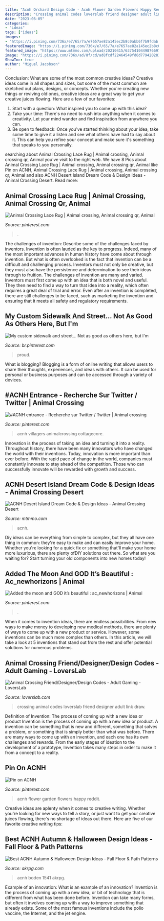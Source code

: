 ```yaml
---
title: "Acnh Orchard Design Code - Acnh Flower Garden Flowers Happy Reddit"
description: "Crossing animal codes loverslab friend designer adult link draw"
date: "2023-03-05"
categories:
- "ideas"
tags: ["ideas"]
images:
- "https://i.pinimg.com/736x/e7/65/7a/e7657ae82a145ec2b8c0abb6f7b9fdab.jpg"
featuredImage: "https://i.pinimg.com/736x/e7/65/7a/e7657ae82a145ec2b8c0abb6f7b9fdab.jpg"
featured_image: "https://www.mtmmo.com/upload/20210415/6375410449876697966108410.png"
image: "https://i.pinimg.com/736x/ad/8f/cd/ad8fcdf22464549fd6d7794202816da6.jpg"
ShowToc: true
author: "Miguel Jacobson"
---
```



Conclusion: What are some of the most common creative ideas?
Creative ideas come in all shapes and sizes, but some of the most common are sketched out plans, designs, or concepts. Whether you're creating new things or reviving old ones, creative ideas are a great way to get your creative juices flowing. Here are a few of our favorites:
1. Start with a question: What inspired you to come up with this idea?
2. Take your time: There's no need to rush into anything when it comes to creativity. Let your mind wander and find inspiration from anywhere you can.
3. Be open to feedback: Once you've started thinking about your idea, take some time to give it a listen and see what others have had to say about it. This can help you refine your concept and make sure it's something that speaks to you personally.

	

		
searching about Animal Crossing Lace Rug | Animal crossing, Animal crossing qr, Animal you've visit to the right web. We have 8 Pics about Animal Crossing Lace Rug | Animal crossing, Animal crossing qr, Animal like Pin on ACNH, Animal Crossing Lace Rug | Animal crossing, Animal crossing qr, Animal and also ACNH Desert Island Dream Code &amp; Design Ideas - Animal Crossing Desert. Read more:
		
    
## Animal Crossing Lace Rug | Animal Crossing, Animal Crossing Qr, Animal

<img loading=lazy src="https://i.pinimg.com/736x/e7/65/7a/e7657ae82a145ec2b8c0abb6f7b9fdab.jpg" onerror="this.onerror=null;this.src='https://tse2.mm.bing.net/th?id=OIP.ZmcoUCIgqyL0LIRvL7eHhwHaJi&amp;pid=15.1';" alt="Animal Crossing Lace Rug | Animal crossing, Animal crossing qr, Animal">

_Source: pinterest.com_

>. 

	

The challenges of invention: Describe some of the challenges faced by inventors.
Invention is often lauded as the key to progress. Indeed, many of the most important advances in human history have come about through invention. But what is often overlooked is the fact that invention can be a difficult and challenging process. Inventors must not only be creative, but they must also have the persistence and determination to see their ideas through to fruition.
The challenges of invention are many and varied. Inventors must first come up with an idea that is both novel and useful. They then need to find a way to turn that idea into a reality, which often requires a great deal of trial and error. Even after an invention is completed, there are still challenges to be faced, such as marketing the invention and ensuring that it meets all safety and regulatory requirements.

    
## My Custom Sidewalk And Street... Not As Good As Others Here, But I&#039;m

<img loading=lazy src="https://i.pinimg.com/736x/65/f4/ec/65f4ec63cefeb970b5658e4b4e1be574.jpg" onerror="this.onerror=null;this.src='https://tse4.mm.bing.net/th?id=OIP.Dg7J56PAdb1a1Y6tQlv7OgHaEK&amp;pid=15.1';" alt="My custom sidewalk and street... Not as good as others here, but I&#039;m">

_Source: br.pinterest.com_

>proud. 

	

What is blogging?
Blogging is a form of online writing that allows users to share their thoughts, experiences, and ideas with others. It can be used for personal or business purposes and can be accessed through a variety of devices.

    
## #ACNH Entrance - Recherche Sur Twitter / Twitter | Animal Crossing

<img loading=lazy src="https://i.pinimg.com/736x/ad/8f/cd/ad8fcdf22464549fd6d7794202816da6.jpg" onerror="this.onerror=null;this.src='https://tse1.mm.bing.net/th?id=OIP.Cj8fq_sEFmlFH4J-_BdiYwHaEK&amp;pid=15.1';" alt="#ACNH entrance - Recherche sur Twitter / Twitter | Animal crossing">

_Source: pinterest.com_

>acnh villagers animalcrossing cottagecore. 

	

Innovation is the process of taking an idea and turning it into a reality. Throughout history, there have been many innovators who have changed the world with their inventions. Today, innovation is more important than ever before. With the rapid pace of change in the world, companies must constantly innovate to stay ahead of the competition. Those who can successfully innovate will be rewarded with growth and success.

    
## ACNH Desert Island Dream Code &amp; Design Ideas - Animal Crossing Desert

<img loading=lazy src="https://www.mtmmo.com/upload/20210415/6375410449876697966108410.png" onerror="this.onerror=null;this.src='https://tse2.mm.bing.net/th?id=OIP.S_ptVMO1FwvEFHRpyVpDkQHaEC&amp;pid=15.1';" alt="ACNH Desert Island Dream Code &amp; Design Ideas - Animal Crossing Desert">

_Source: mtmmo.com_

>acnh. 

	

Diy ideas can be everything from simple to complex, but they all have one thing in common: they're easy to make and can easily improve your home. Whether you're looking for a quick fix or something that'll make your home more luxurious, there are plenty ofDIY solutions out there. So what are you waiting for? Start turning your old components into new homes today!

    
## Added The Moon And GOD It’s Beautiful : Ac_newhorizons | Animal

<img loading=lazy src="https://i.pinimg.com/736x/0f/bc/26/0fbc26f1239439bf5abeb046f2cb34bf.jpg" onerror="this.onerror=null;this.src='https://tse4.mm.bing.net/th?id=OIP.pdvQMgfOHRgP1oTd2dwoIAHaEK&amp;pid=15.1';" alt="Added the moon and GOD it’s beautiful : ac_newhorizons | Animal">

_Source: pinterest.com_

>. 

	

When it comes to invention ideas, there are endless possibilities. From new ways to make money to developing new medical methods, there are plenty of ways to come up with a new product or service. However, some inventions can be much more complex than others. In this article, we will take a look at 5 inventions that stand out from the rest and offer potential solutions for numerous problems.

    
## Animal Crossing Friend/Designer/Design Codes - Adult Gaming - LoversLab

<img loading=lazy src="https://static.loverslab.com/uploads/monthly_2020_07/IMG_0303.JPG.09d9d980dff48c81d4a8b3da1ba45ab2.JPG" onerror="this.onerror=null;this.src='https://tse3.mm.bing.net/th?id=OIP.XZR86A8ZF9ZM87ZZktVc1wHaEK&amp;pid=15.1';" alt="Animal Crossing Friend/Designer/Design Codes - Adult Gaming - LoversLab">

_Source: loverslab.com_

>crossing animal codes loverslab friend designer adult link draw. 

	

Definition of Invention: The process of coming up with a new idea or product
Invention is the process of coming up with a new idea or product. A invention can be something that is new and different, something that solves a problem, or something that is simply better than what was before. There are many ways to come up with an invention, and each one has its own challenges and rewards. From the early stages of ideation to the development of a prototype, Invention takes many steps in order to make it from a concept to a reality.

    
## Pin On ACNH

<img loading=lazy src="https://i.pinimg.com/736x/80/8a/1c/808a1cfb340d5eda6761caaee66b65c9.jpg" onerror="this.onerror=null;this.src='https://tse4.mm.bing.net/th?id=OIP.NKQdPIZvws_ZIZSuRKLJkQHaEK&amp;pid=15.1';" alt="Pin on ACNH">

_Source: pinterest.com_

>acnh flower garden flowers happy reddit. 

	

Creative ideas are aplenty when it comes to creative writing. Whether you're looking for new ways to tell a story, or just want to get your creative juices flowing, there's no shortage of ideas out there. Here are five of our favorite creative writing tips: 

    
## Best ACNH Autumn &amp; Halloween Design Ideas - Fall Floor &amp; Path Patterns

<img loading=lazy src="https://www.akrpg.com/upload/20200905/6373492500362470596738974.jpg" onerror="this.onerror=null;this.src='https://tse4.mm.bing.net/th?id=OIP.XtKZ3Vl6jISW4PUxlTrauAHaDR&amp;pid=15.1';" alt="Best ACNH Autumn &amp; Halloween Design Ideas - Fall Floor &amp; Path Patterns">

_Source: akrpg.com_

>acnh boden 1541 akrpg. 

	

Example of an innovation: What is an example of an innovation?
Invention is the process of coming up with a new idea, or bit of technology that is different from what has been done before. Invention can take many forms, but often it involves coming up with a way to improve something that already exists. Some of the most famous inventions include the polio vaccine, the Internet, and the jet engine.


